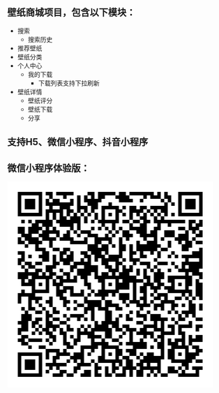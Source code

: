 ## 壁纸商城项目，包含以下模块：
- 搜索
  - 搜索历史
- 推荐壁纸
- 壁纸分类
- 个人中心
  - 我的下载
    - 下载列表支持下拉刷新
- 壁纸详情
  - 壁纸评分
  - 壁纸下载
  - 分享

## 支持H5、微信小程序、抖音小程序


## 微信小程序体验版：
![mp-weixin](/common/images/qrcode.jpg)

